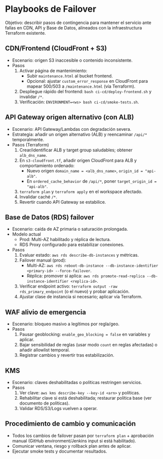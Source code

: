 # Playbooks de Failover

Objetivo: describir pasos de contingencia para mantener el servicio ante fallas en CDN, API y Base de Datos, alineados con la infraestructura Terraform existente.

## CDN/Frontend (CloudFront + S3)
- Escenario: origen S3 inaccesible o contenido inconsistente.
- Pasos
  1. Activar página de mantenimiento:
     - Subir `maintenance.html` al bucket frontend.
     - Opcional: ajustar `custom_error_response` en CloudFront para mapear 500/503 a `/maintenance.html` (vía Terraform).
  2. Despliegue rápido del frontend: `bash ci-cd/deploy-frontend.sh` y invalidar `/*`.
  3. Verificación: `ENVIRONMENT=<ws> bash ci-cd/smoke-tests.sh`.

## API Gateway origen alternativo (con ALB)
- Escenario: API Gateway/Lambdas con degradación severa.
- Estrategia: añadir un origen alternativo (ALB) y reencaminar `/api/*` temporalmente.
- Pasos (Terraform)
  1. Crear/identificar ALB y target group saludables; obtener `alb_dns_name`.
  2. En `s3-cloudfront.tf`, añadir origen CloudFront para ALB y comportamiento ordenado:
     - Nuevo origen `domain_name = <alb_dns_name>`, `origin_id = "api-alb"`.
     - En `ordered_cache_behavior` de `/api/*`, poner `target_origin_id = "api-alb"`.
  3. `terraform plan` y `terraform apply` en el workspace afectado.
  4. Invalidar caché `/*`.
  5. Revertir cuando API Gateway se estabilice.

## Base de Datos (RDS) failover
- Escenario: caída de AZ primaria o saturación prolongada.
- Modelo actual
  - Prod: Multi-AZ habilitado y réplica de lectura.
  - RDS Proxy configurado para estabilizar conexiones.
- Pasos
  1. Evaluar estado: `aws rds describe-db-instances` y métricas.
  2. Failover manual (prod):
     - Multi-AZ: `aws rds reboot-db-instance --db-instance-identifier <primary-id> --force-failover`.
     - Réplica: promover si aplica: `aws rds promote-read-replica --db-instance-identifier <replica-id>`.
  3. Verificar endpoint activo: `terraform output -raw rds_primary_endpoint` (o el nuevo) y probar aplicación.
  4. Ajustar clase de instancia si necesario; aplicar vía Terraform.

## WAF alivio de emergencia
- Escenario: bloqueo masivo a legítimos por regla/geo.
- Pasos
  1. Pausar geoblocking: `enable_geo_blocking = false` en variables y aplicar.
  2. Bajar sensibilidad de reglas (usar modo `count` en reglas afectadas) o añadir allowlist temporal.
  3. Registrar cambios y revertir tras estabilización.

## KMS
- Escenario: claves deshabilitadas o políticas restringen servicios.
- Pasos
  1. Ver clave: `aws kms describe-key --key-id <arn>` y políticas.
  2. Rehabilitar clave si está deshabilitada; restaurar política base (ver documento de políticas).
  3. Validar RDS/S3/Logs vuelven a operar.

## Procedimiento de cambio y comunicación
- Todos los cambios de failover pasan por `terraform plan` + aprobación manual (GitHub environment/Jenkins input si está habilitado).
- Comunicar ventana, riesgo y rollback plan antes de aplicar.
- Ejecutar smoke tests y documentar resultados.